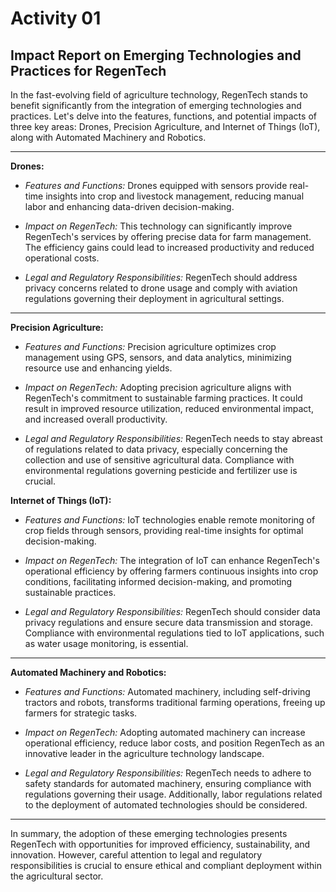 # Activity 01

## Impact Report on Emerging Technologies and Practices for RegenTech

In the fast-evolving field of agriculture technology, RegenTech stands to benefit significantly from the integration of emerging technologies and practices. Let's delve into the features, functions, and potential impacts of three key areas: Drones, Precision Agriculture, and Internet of Things (IoT), along with Automated Machinery and Robotics.
___

**Drones:**

- *Features and Functions:* Drones equipped with sensors provide real-time insights into crop and livestock management, reducing manual labor and enhancing data-driven decision-making.

- *Impact on RegenTech:* This technology can significantly improve RegenTech's services by offering precise data for farm management. The efficiency gains could lead to increased productivity and reduced operational costs.

- *Legal and Regulatory Responsibilities:* RegenTech should address privacy concerns related to drone usage and comply with aviation regulations governing their deployment in agricultural settings.
___

**Precision Agriculture:**

- *Features and Functions:* Precision agriculture optimizes crop management using GPS, sensors, and data analytics, minimizing resource use and enhancing yields.

- *Impact on RegenTech:* Adopting precision agriculture aligns with RegenTech's commitment to sustainable farming practices. It could result in improved resource utilization, reduced environmental impact, and increased overall productivity.

- *Legal and Regulatory Responsibilities:* RegenTech needs to stay abreast of regulations related to data privacy, especially concerning the collection and use of sensitive agricultural data. Compliance with environmental regulations governing pesticide and fertilizer use is crucial.

**Internet of Things (IoT):**

- *Features and Functions:* IoT technologies enable remote monitoring of crop fields through sensors, providing real-time insights for optimal decision-making.

- *Impact on RegenTech:* The integration of IoT can enhance RegenTech's operational efficiency by offering farmers continuous insights into crop conditions, facilitating informed decision-making, and promoting sustainable practices.

- *Legal and Regulatory Responsibilities:* RegenTech should consider data privacy regulations and ensure secure data transmission and storage. Compliance with environmental regulations tied to IoT applications, such as water usage monitoring, is essential.
___

**Automated Machinery and Robotics:**

- *Features and Functions:* Automated machinery, including self-driving tractors and robots, transforms traditional farming operations, freeing up farmers for strategic tasks.

- *Impact on RegenTech:* Adopting automated machinery can increase operational efficiency, reduce labor costs, and position RegenTech as an innovative leader in the agriculture technology landscape.

- *Legal and Regulatory Responsibilities:* RegenTech needs to adhere to safety standards for automated machinery, ensuring compliance with regulations governing their usage. Additionally, labor regulations related to the deployment of automated technologies should be considered.
___

In summary, the adoption of these emerging technologies presents RegenTech with opportunities for improved efficiency, sustainability, and innovation. However, careful attention to legal and regulatory responsibilities is crucial to ensure ethical and compliant deployment within the agricultural sector.
